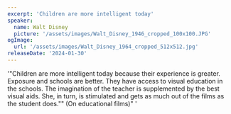 ```yaml
---
excerpt: 'Children are more intelligent today'
speaker:
  name: Walt Disney
  picture: '/assets/images/Walt_Disney_1946_cropped_100x100.JPG'
ogImage:
  url: '/assets/images/Walt_Disney_1964_cropped_512x512.jpg'
releaseDate: '2024-01-30'
---
```


'"Children are more intelligent today because their experience is greater. Exposure and schools are better. They have access to visual education in the schools. The imagination of the teacher is supplemented by the best visual aids. She, in turn, is stimulated and gets as much out of the films as the student does."" (On educational films)"'
